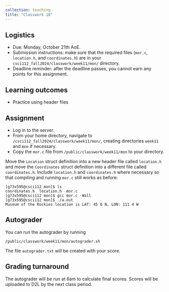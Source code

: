 ```yaml
---
collection: teaching
title: "Classwork 18"
---
```


## Logistics
* Due: Monday, October 21th AoE.
* Submission instructions: make sure that the required files (`mor.c`, `location.h`, and `coordinates.h`) are in your
	`csci112_fall2024/classwork/week11/mon/` directory.
* Deadline reminder: after the deadline passes, you cannot earn any points for
	this assignment.

## Learning outcomes
* Practice using header files

## Assignment

* Log in to the server.
* From your home directory, navigate to `/csci112_fall2024/classwork/week11/mon/`, creating directories `week11`
and `mon` if necessary.
* Copy the `mor.c` file from `/public/classwork/week11/mon` to your directory.

Move the `Location` struct definition into a new header file called
`location.h` and move the `Coordinates` struct definition into a different file
called `coordinates.h`. Include `location.h` and `coordinates.h` where
necessary so that compiling and running `mor.c` still works as before:

```
[g73x595@csci112 mon]$ ls
coordinates.h  location.h  mor.c
[g73x595@csci112 mon]$ gcc mor.c -Wall
[g73x595@csci112 mon]$ ./a.out
Museum of the Rockies location is LAT: 45 6 N, LON: 111 4 W
```

## Autograder

You can run the autograder by running

```
/public/classwork/week11/mon/autograder.sh
```

The file `autograder.txt` will be created with your score.

## Grading turnaround

The autograder will be run at 6am to calculate final scores. Scores will be
uploaded to D2L by the next class period.
